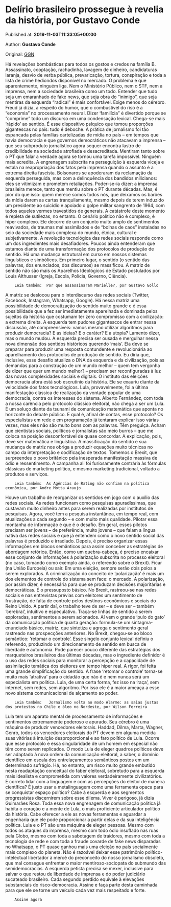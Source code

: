 
# Delírio brasileiro prossegue à revelia da história, por Gustavo Conde

Published at: **2019-11-03T11:33:05+00:00**

Author: **Gustavo Conde**

Original: [GGN](https://jornalggn.com.br/artigos/delirio-brasileiro-prossegue-a-revelia-da-historia-por-gustavo-conde-2/)

Há revelações bombásticas para todos os gostos e credos na família B.
Assassinato, cooptação, rachadinha, lavagem de dinheiro, candidaturas laranja, desvio de verba pública, prevaricação, tortura, conspiração e toda a lista de crime hediondos disponível no mercado.
O problema é que aparentemente, ninguém liga. Nem o Ministério Público, nem o STF, nem a imprensa, nem a sociedade brasileira como um todo.
Entender que tudo seja um emaranhado de fake news, que seja obra do “inimigo”, que seja mentiras da esquerda “radical” é mais confortável.
Exige menos do cérebro.
Freud já dizia, a respeito do humor, que o combustível do riso é a “economia” no processamento neural.
Dizer ‘familícia” é divertido porque se “comprime” todo um discurso em uma condensação lexical. Chega-se mais ‘rápido’ ao sentido.
É esse dispositivo psíquico que tomou proporções gigantescas no país: tudo é deboche.
A prática de jornalismo foi tão espancada pelas famílias cartelizadas de mídia no país – em tempos que havia democracia e que governos democráticos não atacavam a imprensa – que seu subproduto jornalístico agora sequer encontra lastro de credibilidade na sociedade atrofiada e desacreditada.
Mentiram tanto sobre o PT que falar a verdade agora se tornou uma tarefa impossível. Ninguém mais acredita.
A engrenagem subscrita na perseguição à esquerda viceja e estala na reapropriação dos fatos pela imprensa quando o assunto é a extrema direita fascista.
Bolsonaros se apoderaram da reclamação da esquerda perseguida, mas com a delinquência dos bandidos milicianos: eles se vitimizam e prometem retaliações.
Poder-se-ia dizer: a imprensa brasileira merece, tanto que mentiu sobre o PT durante décadas.
Mas, é pior do que isso: quem merece somos todos nós, que deixamos os barões da mídia darem as cartas tranquilamente, mesmo depois de terem induzido um presidente ao suicídio e apoiado o golpe militar sangrento de 1964, com todos aqueles vermes travestidos de generais.
A catástrofe deste momento é repleta de sutilezas, no entanto. O cenário político não é complexo, é hiper complexo.
Ele decorre de um conjunto muito amplo de sentimentos reavivados, de traumas mal assimilados e de “bolhas de caos” instaladas no seio da sociedade mais complexa do mundo, étnica, cultural e subjetivamente.
A revolução tecnológica das redes sociais responde como um dos ingredientes mais desafiadores.
Poucos ainda entenderam que estamos diante de uma transformação dos protocolos de produção de sentido. Há uma mudança estrutural em curso em nossos sistemas linguísticos e simbólicos.
Em primeiro lugar, o sentido (o sentido das palavras, dos enunciados, dos discursos) se massificou. A matriz de sentido não são mais os Aparelhos Ideológicos de Estado postulados por Louis Althusser (Igreja, Escola, Polícia, Governo, Ciência).

        Leia também:  Por que assassinaram Marielle?, por Gustavo Gollo
      
A matriz se deslocou para o interdiscurso das redes sociais (Twitter, Facebook, Instagram, Whatsapp, Google).
Há nessa matriz uma possibilidade de democratização do sentido muito grande e é essa possibilidade que a fez ser imediatamente aparelhada e dominada pelos sujeitos da história que costumam ter zero compromisso com a civilização: a extrema direita.
A esquerda tem pudores gigantescos de entrar nessa discussão, até compreensíveis: vamos mesmo utilizar algoritmos para produzir democracia? E as ideias? E o caráter? E a utopia?
Lamento dizer, mas o mundo mudou.
A esquerda precisa ser ousada e mergulhar nessa nova dimensão dos sentidos históricos querendo ‘mais’. Ela deve se preparar para produzir uma resposta contundente e revolucionária ao aparelhamento dos protocolos de produção de sentido.
Eu diria que, inclusive, esse desafio atualiza o DNA da esquerda e da civilização, pois as demandas para a construção de um mundo melhor – quem tem vergonha de dizer que quer um mundo melhor? – precisam ser reconfiguradas à luz das novas complexidades sociais e digitais.
O instituto das eleições democracia afora está sob escrutínio da história. Ele se exauriu diante da velocidade dos fatos tecnológicos.
Lula, provavelmente, foi a última manifestação clássica de realização da vontade popular de uma democracia, contra os interesses do sistema.
Alberto Fernández, com toda a nossa carência pelo protocolo clássico eleitoral, não chega a ser um Lula. É um soluço diante da tsunami de comunicação matemática que aponta no horizonte do debate público.
E qual é, afinal de contas, esse protocolo?
Os especialistas em rede e em programação já tentaram explicar isso várias vezes, mas eles não são muito bons com as palavras. Têm preguiça. Acham que cientistas sociais, políticos e jornalistas são meio burros – que me coloca na posição desconfortável de quase concordar.
A explicação, pois, deve ser matemática e linguística. A massificação do sentido e sua mudança de matriz nos obriga a produzir equações muito técnicas no campo da interpretação e codificação de textos.
Tomemos o Brexit, que surpreendeu o povo britânico pela inesperada manifestação massiva de ódio e ressentimento.
A campanha ali foi furiosamente contrária às fórmulas clássicas de marketing político, e mesmo marketing tradicional, voltado a produtos e serviços.

        Leia também:  As Agências de Rating não confiam na política econômica, por Andre Motta Araujo
      
Houve um trabalho de reorganizar os sentidos em jogo com o auxílio das redes sociais.
As redes funcionam como pesquisas apuradíssimas, que custavam muito dinheiro antes para serem realizadas por institutos de pesquisas.
Agora, você tem a pesquisa instantânea, em tempo real, com atualizações a cada segundo – e com muito mais qualidade.
Pilotar essa montanha de informação é que é o desafio. Em geral, esses pilotos precisam ser jovens – de preferência, muito jovens – que falam a língua nativa das redes sociais e que já entendem como o novo sentido social das palavras é produzido e irradiado.
Depois, é preciso organizar essas informações em blocos semânticos para assim conceber as estratégias de abordagem retórica.
Então, como um quebra-cabeça, é preciso encaixar esse conjunto de informações à polarização subscrita no processo eleitoral (no caso, tomando como exemplo ainda, o referendo sobre o Brexit).
Ficar (na União Europeia) ou sair.
Em uma eleição, sempre serão dois polos a serem explorados. A criminalização do conceito de ‘polarização’ é mais um dos elementos de controle do sistema sem face: o mercado. A polarização, por assim dizer, é necessária para que se produzam decisões majoritárias e democráticas. É o pressuposto básico.
No Brexit, rastreou-se nas redes sociais e nas entrevistas prévias com eleitores um sentimento de frustração, de falta de controle pelos destinos econômicos e sociais do Reino Unido.
A partir daí, o trabalho teve de ser – e deve ser – também ‘cerebral’, intuitivo e especulativo. Traça-se linhas de sentido a serem exploradas, sentimentos a serem acionados.
Aí vem o grande ‘pulo do gato’ da comunicação política de quarta geração: formula-se um sintagma-enunciado básico, matriz, que sintetiza e agrega o sentimento geral rastreado nas prospecções anteriores.
No Brexit, chegou-se ao bloco semântico: ‘retomar o controle’. Esse singelo conjunto lexical definiu o referendo, produzindo um direcionamento de sentido em busca de liberdade e autonomia.
Pode parecer pouco diferente das estratégias dos marqueteiros brasileiros das últimas décadas, mas o ingrediente definidor é o uso das redes sociais para monitorar a percepção e a capacidade de assimilação temática dos eleitores em tempo hiper real.
A rigor, foi feita uma grande simplificação do sentido. A frase ‘retomar o controle’ torna-se muito mais ‘atrativa’ para o cidadão que não é e nem nunca será um especialista em política.
Lula, de uma certa forma, fez isso na ‘raça’, sem internet, sem redes, sem algoritmo. Por isso ele é a maior ameaça a esse novo sistema comunicacional de alçamento ao poder.

        Leia também:   Jornalismo volta ao modo Alarme: as saias justas dos protestos no Chile e óleo no Nordeste, por Wilson Ferreira
      
Lula tem um aparato mental de processamento de informações e sentimentos extremamente poderoso e apurado. Seu cérebro é uma máquina de produzir vencedores eleitorais. Haddad, Dilma, Marta, Wagner, Genro, todos os vencedores eleitorais do PT devem em alguma medida suas vitórias à intuição desproporcional e ao faro político de Lula.
Ocorre que esse protocolo e essa singularidade de um homem em especial não têm como serem replicados. O modo Lula de eleger quadros políticos deve ser adaptado à nova ordem da comunicação eleitoral, a saber, o domínio científico em escala dos entrelaçamentos semânticos postos em um determinado sufrágio.
Há, no entanto, um risco muito grande embutido nesta readaptação conceitual do faber eleitoral, sobretudo para a esquerda mais idealista e comprometida com valores verdadeiramente civilizatórios.
É correto lidar com a linguagem e com as percepções do eleitor de maneira científica? É justo usar a metalinguagem como uma ferramenta opaca para se conquistar espaço político?
Cabe à esquerda e aos segmentos progressistas discernirem sobre esse dilema. Viver é perigoso, já dizia Guimarães Rosa.
Toda essa nova engrenagem de comunicação política já habita o coração e a mente de Lula, o mais proficiente articulador político da história.
Cabe oferecer a ele as novas ferramentas e aguardar a engenharia que ele pode proporcionar a partir delas e da sua inteligência política.
Lula e o PT são uma máquina de eleger pessoas. Mesmo com todos os ataques da imprensa, mesmo com todo ódio insuflado nas ruas pela Globo, mesmo com toda a sabotagem de traidores, mesmo com toda a tecnologia de rede e com toda a fraude covarde de fake news disparadas no Whatsapp, o PT quase ganhou mais uma eleição no país socialmente mais complexo do planeta.
Não é razoável deixar esse patrimônio político-intelectual libertador à mercê do preconceito do nosso jornalismo obsoleto, que mal consegue enfrentar o maior mentiroso-sociopata do submundo das semidemocracias.
A esquerda petista precisa se mexer, inclusive para salvar o que restou de liberdade de imprensa e do poder judiciário sucateado brasileiro. Cada segundo perdido equivale à elevações substanciais do risco-democracia.
Assine e faça parte desta caminhada para que ele se torne um veículo cada vez mais respeitado e forte.

        Assine agora
      
